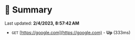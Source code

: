 # 📖 Summary
Last updated: **2/4/2023, 8:57:42 AM**

- `GET` [https://google.com](https://google.com) - **Up** (333ms)
